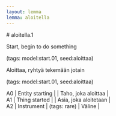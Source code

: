 ```yaml
---
layout: lemma
lemma: aloitella
---
```


<div class="sense">
# <span class="sensename">aloitella.1</span>

<span class="description">Start, begin to do something</span>

(tags: model:start.01, seed:aloittaa)

<span class="description">Aloittaa, ryhtyä tekemään jotain</span>

(tags: model:start.01, seed:aloittaa)

A0 | Entity starting |   | Taho, joka aloittaa |  
A1 | Thing started |   | Asia, joka aloitetaan |  
A2 | Instrument | (tags: rare) | Väline |  

</div>

